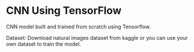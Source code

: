 # CNN Using TensorFlow

CNN model built and trained from scratch using Tensorflow.

Dataset: Download natural images dataset from kaggle or you can use your own dataset to train the model.
